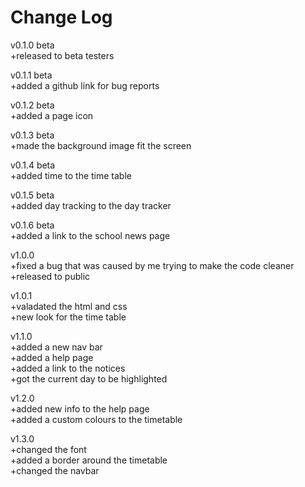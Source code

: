 <h1>Change Log</h1>

v0.1.0 beta <br>
+released to beta testers

v0.1.1 beta <br>
+added a github link for bug reports

v0.1.2 beta <br>
+added a page icon

v0.1.3 beta <br>
+made the background image fit the screen

v0.1.4 beta <br>
+added time to the time table

v0.1.5 beta <br>
+added day tracking to the day tracker 

v0.1.6 beta <br>
+added a link to the school news page

v1.0.0 <br>
+fixed a bug that was caused by me trying to make the code cleaner <br>
+released to public

v1.0.1 <br>
+valadated the html and css <br>
+new look for the time table

v1.1.0 <br>
+added a new nav bar <br>
+added a help page <br>
+added a link to the notices <br>
+got the current day to be highlighted

v1.2.0 <br>
+added new info to the help page <br>
+added a custom colours to the timetable <br>

v1.3.0 <br>
+changed the font <br>
+added a border around the timetable <br>
+changed the navbar
